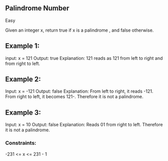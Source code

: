 ## Palindrome Number
Easy

Given an integer x, return true if x is a 
palindrome
, and false otherwise.

 

## Example 1:
input: x = 121
Output: true
Explanation: 121 reads as 121 from left to right and from right to left.

## Example 2:
Input: x = -121
Output: false
Explanation: From left to right, it reads -121. From right to left, it becomes 121-. Therefore it is not a palindrome.

## Example 3:
Input: x = 10
Output: false
Explanation: Reads 01 from right to left. Therefore it is not a palindrome.
 

### Constraints:

-231 <= x <= 231 - 1